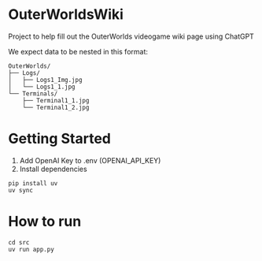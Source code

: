 # OuterWorldsWiki
Project to help fill out the OuterWorlds videogame wiki page using ChatGPT

We expect data to be nested in this format:

```
OuterWorlds/
├── Logs/
│   ├── Logs1_Img.jpg
│   └── Logs1_1.jpg
└── Terminals/
    ├── Terminal1_1.jpg
    └── Terminal1_2.jpg
```

# Getting Started
1. Add OpenAI Key to .env (OPENAI_API_KEY)
2. Install dependencies
```
pip install uv
uv sync
```

# How to run
```
cd src
uv run app.py
```